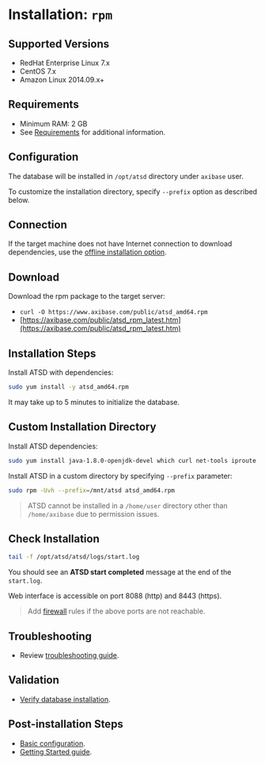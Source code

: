 # Installation: `rpm`

## Supported Versions

* RedHat Enterprise Linux 7.x
* CentOS 7.x
* Amazon Linux 2014.09.x+

## Requirements

* Minimum RAM: 2 GB
* See [Requirements](../administration/requirements.md) for additional information.

## Configuration

The database will be installed in `/opt/atsd` directory under `axibase` user.

To customize the installation directory, specify `--prefix` option as described below.

## Connection

If the target machine does not have Internet connection to download
dependencies, use the [offline installation option](redhat-centos-offline.md).

## Download

Download the rpm package to the target server:

* `curl -O https://www.axibase.com/public/atsd_amd64.rpm`
* [https://axibase.com/public/atsd_rpm_latest.htm](https://axibase.com/public/atsd_rpm_latest.htm)

## Installation Steps

Install ATSD with dependencies:

```sh
sudo yum install -y atsd_amd64.rpm
```

It may take up to 5 minutes to initialize the database.

## Custom Installation Directory

Install ATSD dependencies:

```sh
sudo yum install java-1.8.0-openjdk-devel which curl net-tools iproute
```

Install ATSD in a custom directory by specifying `--prefix` parameter:

```sh
sudo rpm -Uvh --prefix=/mnt/atsd atsd_amd64.rpm
```

> ATSD cannot be installed in a `/home/user` directory other than `/home/axibase` due to permission issues.

## Check Installation

```sh
tail -f /opt/atsd/atsd/logs/start.log
```

You should see an **ATSD start completed** message at the end of the `start.log`.

Web interface is accessible on port 8088 (http) and 8443 (https).

> Add [firewall](firewall.md) rules if the above ports are not reachable.

## Troubleshooting

* Review [troubleshooting guide](troubleshooting.md).

## Validation

* [Verify database installation](verifying-installation.md).

## Post-installation Steps

* [Basic configuration](post-installation.md).
* [Getting Started guide](../tutorials/getting-started.md).
